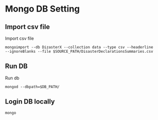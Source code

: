 # Mongo DB Setting

## Import csv file
Import csv file
```
mongoimport --db DizasterX --collection data --type csv --headerline 
--ignoreBlanks --file $SOURCE_PATH/DisasterDeclarationsSummaries.csv
```

## Run DB
Run db 
```
mongod --dbpath=$DB_PATH/
```

## Login DB locally

```
mongo
```